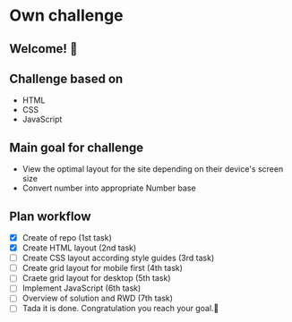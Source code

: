 # Own challenge

## Welcome! 👋

## Challenge based on

- HTML
- CSS
- JavaScript

## Main goal for challenge

- View the optimal layout for the site depending on their device's screen size
- Convert number into appropriate Number base

## Plan workflow

- [x] Create of repo (1st task)
- [x] Create HTML layout (2nd task)
- [ ] Create CSS layout according style guides (3rd task)
- [ ] Create grid layout for mobile first (4th task)
- [ ] Craete grid layout for desktop (5th task)
- [ ] Implement JavaScript (6th task)
- [ ] Overview of solution and RWD (7th task)
- [ ] Tada it is done. Congratulation you reach your goal.🎉